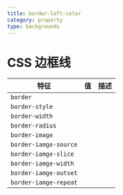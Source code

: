 ```yaml
---
title: border-left-color
category: property
type: backgrounds
---
```


# CSS 边框线

| 特征 | 值 | 描述 |
| --- | --- | --- |
| `border` | | |
| `border-style` | | |
| `border-width` | | |
| `border-radius` | | |
| `border-image` | | |
| `border-iamge-source` | | |
| `border-iamge-slice` | | |
| `border-iamge-width` | | |
| `border-iamge-outset` | | |
| `border-iamge-repeat` | | |
